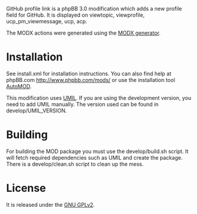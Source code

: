 GitHub profile link is a phpBB 3.0 modification which adds a new profile field for GitHub. It is displayed on viewtopic, viewprofile, ucp_pm_viewmessage, ucp, acp.

The MODX actions were generated using the [MODX generator](http://www.phpbb.com/mods/utilities/generator/).

# Installation

See install.xml for installation instructions. You can also find help at phpBB.com <http://www.phpbb.com/mods/> or use the installation tool [AutoMOD](http://www.phpbb.com/mods/automod/).

This modification uses [UMIL](http://www.phpbb.com/mods/umil/). If you are using the development version, you need to add UMIL manually. The version used can be found in develop/UMIL_VERSION.

# Building

For building the MOD package you must use the develop/build.sh script. It will fetch required dependencies such as UMIL and create the package. There is a develop/clean.sh script to clean up the mess.

# License

It is released under the [GNU GPLv2](http://www.gnu.org/licenses/gpl-2.0.html).
